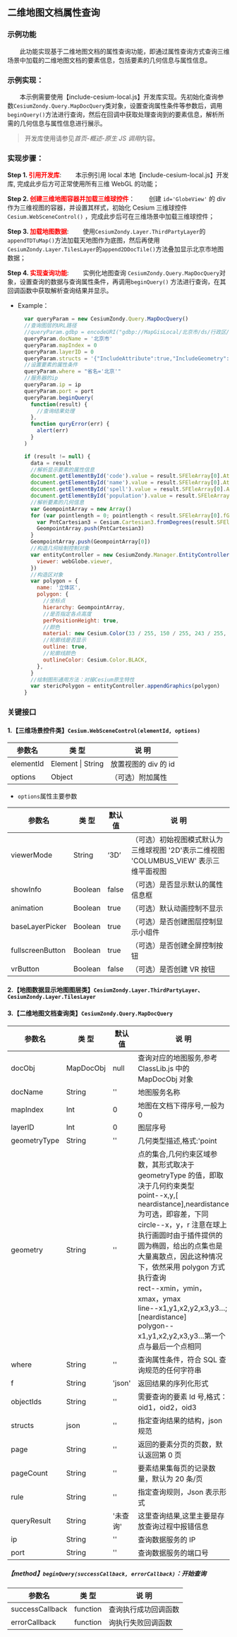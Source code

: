 ## 二维地图文档属性查询

### 示例功能

&ensp;&ensp;&ensp;&ensp;此功能实现基于二维地图文档的属性查询功能，即通过属性查询方式查询三维场景中加载的二维地图文档的要素信息，包括要素的几何信息与属性信息。

### 示例实现：

&ensp;&ensp;&ensp;&ensp;本示例需要使用【include-cesium-local.js】开发库实现。先初始化查询参数`CesiumZondy.Query.MapDocQuery`类对象，设置查询属性条件等参数后，调用`beginQuery()`方法进行查询，然后在回调中获取处理查询到的要素信息，解析所需的几何信息与属性信息进行展示。

> 开发库使用请参见*首页-概述-原生 JS 调用*内容。

### 实现步骤：

**Step 1. <font color=red>引用开发库</font>**:
&ensp;&ensp;&ensp;&ensp;本示例引用 local 本地【include-cesium-local.js】开发库, 完成此步后方可正常使用所有三维 WebGL 的功能；

**Step 2. <font color=red>创建三维地图容器并加载三维球控件</font>**：
&ensp;&ensp;&ensp;&ensp;创建 `id='GlobeView'` 的 div 作为三维视图的容器，并设置其样式，初始化 Cesium 三维球控件 `Cesium.WebSceneControl()` ，完成此步后可在三维场景中加载三维球控件；

**Step 3. <font color=red>加载地图数据</font>**:
&ensp;&ensp;&ensp;&ensp;使用`CesiumZondy.Layer.ThirdPartyLayer`的`appendTDTuMap()`方法加载天地图作为底图，然后再使用`CesiumZondy.Layer.TilesLayer`的`append2DDocTile()`方法叠加显示北京市地图数据；

**Step 4. <font color=red>实现查询功能</font>**:
&ensp;&ensp;&ensp;&ensp;实例化地图查询 `CesiumZondy.Query.MapDocQuery`对象，设置查询的数据与查询属性条件，再调用`beginQuery()` 方法进行查询，在其回调函数中获取解析查询结果并显示。

- Example：

  ```javascript
    var queryParam = new CesiumZondy.Query.MapDocQuery()
    //查询图层的URL路径
    //queryParam.gdbp = encodeURI("gdbp://MapGisLocal/北京市/ds/行政区/sfcls/北京市");
    queryParam.docName = '北京市'
    queryParam.mapIndex = 0
    queryParam.layerID = 0
    queryParam.structs = '{"IncludeAttribute":true,"IncludeGeometry":true,"IncludeWebGraphic":false}'
    //设置要素的属性条件
    queryParam.where = "省名='北京'"
    //服务器的ip
    queryParam.ip = ip
    queryParam.port = port
    queryParam.beginQuery(
      function(result) {
        //查询结果处理
      },
      function quryError(err) {
        alert(err)
      }
    )
  ```

  ```javascript
    if (result != null) {
      data = result
      //解析显示要素的属性信息
      document.getElementById('code').value = result.SFEleArray[0].AttValue[2]
      document.getElementById('name').value = result.SFEleArray[0].AttValue[3]
      document.getElementById('spell').value = result.SFEleArray[0].AttValue[4]
      document.getElementById('population').value = result.SFEleArray[0].AttValue[40]
      //解析要素的几何信息
      var GeompointArray = new Array()
      for (var pointlength = 0; pointlength < result.SFEleArray[0].fGeom.RegGeom[0].Rings[0].Arcs[0].Dots.length; pointlength++) {
        var PntCartesian3 = Cesium.Cartesian3.fromDegrees(result.SFEleArray[0].fGeom.RegGeom[0].Rings[0].Arcs[0].Dots[pointlength].x, result.SFEleArray[0].fGeom.RegGeom[0].Rings[0].Arcs[0].Dots[pointlength].y, 10)
        GeompointArray.push(PntCartesian3)
      }
      GeompointArray.push(GeompointArray[0])
      //构造几何绘制控制对象
      var entityController = new CesiumZondy.Manager.EntityController({
        viewer: webGlobe.viewer,
      })
      //构造区对象
      var polygon = {
        name: '立体区',
        polygon: {
          //坐标点
          hierarchy: GeompointArray,
          //是否指定各点高度
          perPositionHeight: true,
          //颜色
          material: new Cesium.Color(33 / 255, 150 / 255, 243 / 255, 0.5),
          //轮廓线是否显示
          outline: true,
          //轮廓线颜色
          outlineColor: Cesium.Color.BLACK,
        },
      }
      //绘制图形通用方法：对接Cesium原生特性
      var stericPolygon = entityController.appendGraphics(polygon)
    }
  ```

### 关键接口

#### 1.【三维场景控件类】`Cesium.WebSceneControl(elementId, options)`

| 参数名    | 类 型             | 说 明                |
| --------- | ----------------- | -------------------- |
| elementId | Element \| String | 放置视图的 div 的 id |
| options   | Object            | （可选）附加属性     |

- `options`属性主要参数

| 参数名           | 类 型   | 默认值 | 说 明                                                                                  |
| ---------------- | ------- | ------ | -------------------------------------------------------------------------------------- |
| viewerMode       | String  | ‘3D’   | （可选）初始视图模式默认为三维球视图 '2D'表示二维视图 'COLUMBUS_VIEW' 表示三维平面视图 |
| showInfo         | Boolean | false  | （可选）是否显示默认的属性信息框                                                       |
| animation        | Boolean | true   | （可选）默认动画控制不显示                                                             |
| baseLayerPicker  | Boolean | true   | （可选）是否创建图层控制显示小组件                                                     |
| fullscreenButton | Boolean | true   | （可选）是否创建全屏控制按钮                                                           |
| vrButton         | Boolean | false  | （可选）是否创建 VR 按钮                                                               |

#### 2.【地图数据显示地图图层类】`CesiumZondy.Layer.ThirdPartyLayer、CesiumZondy.Layer.TilesLayer`

#### 3.【二维地图文档查询类】`CesiumZondy.Query.MapDocQuery`

| 参数名       | 类 型     | 默认值   | 说 明                                                                                                                                                                                                                                                                                                                                                                                                                           |
| ------------ | --------- | -------- | ------------------------------------------------------------------------------------------------------------------------------------------------------------------------------------------------------------------------------------------------------------------------------------------------------------------------------------------------------------------------------------------------------------------------------- |
| docObj       | MapDocObj | null     | 查询对应的地图服务,参考 ClassLib.js 中的 MapDocObj 对象                                                                                                                                                                                                                                                                                                                                                                         |
| docName      | String    | ''       | 地图服务名称                                                                                                                                                                                                                                                                                                                                                                                                                    |
| mapIndex     | Int       | 0        | 地图在文档下得序号,一般为 0                                                                                                                                                                                                                                                                                                                                                                                                     |
| layerID      | Int       | 0        | 图层序号                                                                                                                                                                                                                                                                                                                                                                                                                        |
| geometryType | String    | ''       | 几何类型描述,格式:'point                                                                                                                                                                                                                                                                                                                                                                                                        | circle | rect | line | polygon' |
| geometry     | String    | ''       | 点的集合,几何约束区域参数，其形式取决于 geometryType 的值，即取决于几何约束类型<br/>point--x,y,[ neardistance],neardistance 为可选，即容差，下同<br/>circle--x，y，r 注意在球上执行画圆时由于插件提供的圆为椭圆，给出的点集也是大量离散点，因此这种情况下，依然采用 polygon 方式执行查询<br/> rect--xmin，ymin，xmax，ymax <br/>line--x1,y1,x2,y2,x3,y3…;[neardistance]<br/>polygon--x1,y1,x2,y2,x3,y3…第一个点与最后一个点相同 |
| where        | String    | ''       | 查询属性条件，符合 SQL 查询规范的任何字符串                                                                                                                                                                                                                                                                                                                                                                                     |
| f            | String    | 'json'   | 返回结果的序列化形式                                                                                                                                                                                                                                                                                                                                                                                                            |
| objectIds    | String    | ''       | 需要查询的要素 Id 号,格式：oid1，oid2，oid3                                                                                                                                                                                                                                                                                                                                                                                     |
| structs      | json      | ''       | 指定查询结果的结构，json 规范                                                                                                                                                                                                                                                                                                                                                                                                   |
| page         | String    | ''       | 返回的要素分页的页数，默认返回第 0 页                                                                                                                                                                                                                                                                                                                                                                                           |
| pageCount    | String    | ''       | 要素结果集每页的记录数量，默认为 20 条/页                                                                                                                                                                                                                                                                                                                                                                                       |
| rule         | String    | ''       | 指定查询规则，Json 表示形式                                                                                                                                                                                                                                                                                                                                                                                                     |
| queryResult  | String    | '未查询' | 这里查询结果,这里主要是存放查询过程中报错信息                                                                                                                                                                                                                                                                                                                                                                                   |
| ip           | String    | ''       | 查询数据服务的 IP                                                                                                                                                                                                                                                                                                                                                                                                               |
| port         | String    | ''       | 查询数据服务的端口号                                                                                                                                                                                                                                                                                                                                                                                                            |

##### 【method】`beginQuery(successCallback, errorCallback)`：开始查询

| 参数名          | 类 型    | 说 明                |
| --------------- | -------- | -------------------- |
| successCallback | function | 查询执行成功回调函数 |
| errorCallback   | function | 询执行失败回调函数   |
